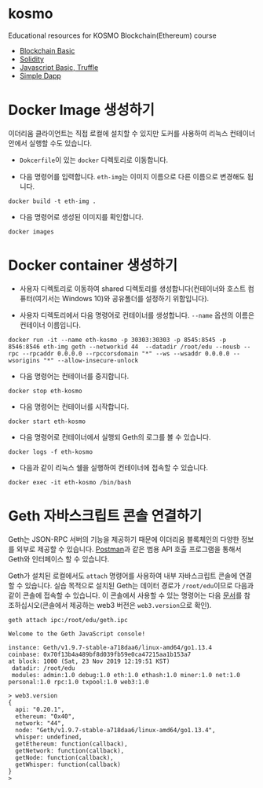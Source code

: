# kosmo

Educational resources for KOSMO Blockchain(Ethereum) course

* [Blockchain Basic](http://bit.ly/2Vv390B)  
* [Solidity](http://bit.ly/30JcjF2)  
* [Javascript Basic, Truffle](http://bit.ly/3sEe70A)  
* [Simple Dapp](http://bit.ly/3sFHT4T)  


# Docker Image 생성하기

이더리움 클라이언트는 직접 로컬에 설치할 수 있지만 도커를 사용하여 리눅스 컨테이너 안에서 실행할 수도 있습니다.

* `Dokcerfile`이 있는 `docker` 디렉토리로 이동합니다.

* 다음 명령어를 입력합니다. `eth-img`는 이미지 이름으로 다른 이름으로 변경해도 됩니다. 

```
docker build -t eth-img .
``` 

* 다음 명령어로 생성된 이미지를 확인합니다.

```
docker images
```


# Docker container 생성하기

* 사용자 디렉토리로 이동하여 shared 디렉토리를 생성합니다(컨테이너와 호스트 컴퓨터(여기서는 Windows 10)와 공유폴더를 
설정하기 위함입니다).

* 사용자 디렉토리에서 다음 명령어로 컨테이너를 생성합니다. `--name` 옵션의 이름은 컨테이너 이름입니다.

```
docker run -it --name eth-kosmo -p 30303:30303 -p 8545:8545 -p 8546:8546 eth-img geth --networkid 44  --datadir /root/edu --nousb --rpc --rpcaddr 0.0.0.0 --rpccorsdomain "*" --ws --wsaddr 0.0.0.0 --wsorigins "*" --allow-insecure-unlock
```

* 다음 명령어는 컨테이너를 중지합니다.

```
docker stop eth-kosmo
``` 

* 다음 명령어는 컨테이너를 시작합니다.

```
docker start eth-kosmo
``` 

* 다음 명령어로 컨테이너에서 실행되 Geth의 로그를 볼 수 있습니다.

```
docker logs -f eth-kosmo
``` 

* 다음과 같이 리눅스 쉘을 실행하여 컨테이너에 접속할 수 있습니다.

```
docker exec -it eth-kosmo /bin/bash
``` 

# Geth 자바스크립트 콘솔 연결하기

Geth는 JSON-RPC 서버의 기능을 제공하기 때문에 이더리움 블록체인의 다양한 정보를 외부로 제공할 수 있습니다. [Postman](https://www.getpostman.com/)과 같은 범용 API 호출 프로그램을 통해서 
Geth와 인터페이스 할 수 있습니다.

Geth가 설치된 로컬에서도 `attach` 명령어를 사용하여 내부 자바스크립트 콘솔에 연결할 수 있습니다. 실습 목적으로 설치된 Geth는 데이터 경로가 `/root/edu`이므로 다음과 같이 콘솔에 
접속할 수 있습니다. 이 콘솔에서 사용할 수 있는 명령어는 다음 [문서](https://github.com/ethereum/wiki/wiki/JavaScript-API)를 참조하십시오(콘솔에서 제공하는 web3 버전은 `web3.version`으로 확인).

```
geth attach ipc:/root/edu/geth.ipc

Welcome to the Geth JavaScript console!

instance: Geth/v1.9.7-stable-a718daa6/linux-amd64/go1.13.4
coinbase: 0x70f13b4a489bf8d039fb59e0ca47215aa1b153a7
at block: 1000 (Sat, 23 Nov 2019 12:19:51 KST)
 datadir: /root/edu
 modules: admin:1.0 debug:1.0 eth:1.0 ethash:1.0 miner:1.0 net:1.0 personal:1.0 rpc:1.0 txpool:1.0 web3:1.0

> web3.version
{
  api: "0.20.1",
  ethereum: "0x40",
  network: "44",
  node: "Geth/v1.9.7-stable-a718daa6/linux-amd64/go1.13.4",
  whisper: undefined,
  getEthereum: function(callback),
  getNetwork: function(callback),
  getNode: function(callback),
  getWhisper: function(callback)
}
>
``` 
